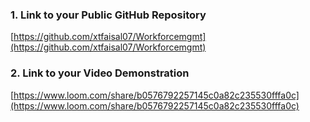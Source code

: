 ### 1. Link to your Public GitHub Repository

[https://github.com/xtfaisal07/Workforcemgmt](https://github.com/xtfaisal07/Workforcemgmt)

### 2. Link to your Video Demonstration

[https://www.loom.com/share/b0576792257145c0a82c235530fffa0c](https://www.loom.com/share/b0576792257145c0a82c235530fffa0c)
